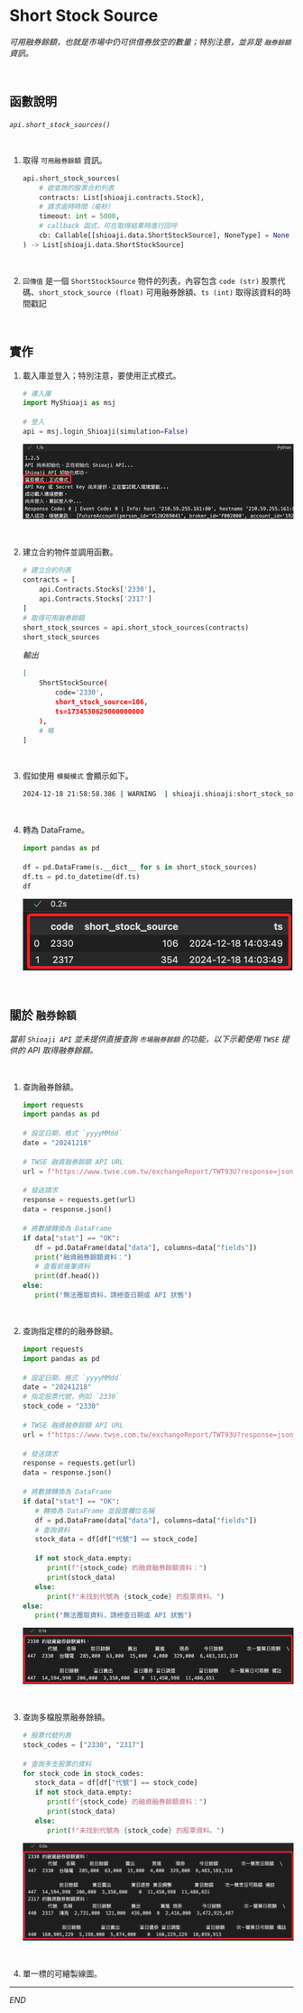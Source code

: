 # Short Stock Source

_可用融券餘額，也就是市場中仍可供借券放空的數量；特別注意，並非是 `融券餘額` 資訊。_

<br>

## 函數說明

_`api.short_stock_sources()`_

<br>

1. 取得 `可用融券餘額` 資訊。

   ```python
   api.short_stock_sources(
       # 欲查詢的股票合約列表
       contracts: List[shioaji.contracts.Stock],
       # 請求逾時時間（毫秒）
       timeout: int = 5000,
       # callback 函式，可在取得結果時進行回呼
       cb: Callable[[shioaji.data.ShortStockSource], NoneType] = None
   ) -> List[shioaji.data.ShortStockSource]
   ```

<br>

2. `回傳值` 是一個 `ShortStockSource` 物件的列表，內容包含 `code (str)` 股票代碼、`short_stock_source (float)` 可用融券餘額、`ts (int)` 取得該資料的時間戳記

<br>

## 實作

1. 載入庫並登入；特別注意，要使用正式模式。

   ```python
   # 導入庫
   import MyShioaji as msj

   # 登入
   api = msj.login_Shioaji(simulation=False)
   ```

   ![](images/img_90.png)

<br>

2. 建立合約物件並調用函數。

   ```python
   # 建立合約列表
   contracts = [
       api.Contracts.Stocks['2330'],
       api.Contracts.Stocks['2317']
   ]
   # 取得可用融券餘額
   short_stock_sources = api.short_stock_sources(contracts)
   short_stock_sources
   ```

   _輸出_

   ```bash
   [
       ShortStockSource(
           code='2330', 
           short_stock_source=106, 
           ts=1734530629000000000
       ),
       # 略
   ]
   ```

<br>

3. 假如使用 `模擬模式` 會顯示如下。

   ```bash
   2024-12-18 21:58:58.386 | WARNING  | shioaji.shioaji:short_stock_sources:955 - Simulation not support short_stock_sources yet
   ```

<br>

4. 轉為 DataFrame。

   ```python
   import pandas as pd

   df = pd.DataFrame(s.__dict__ for s in short_stock_sources)
   df.ts = pd.to_datetime(df.ts)
   df
   ```

   ![](images/img_91.png)

<br>

## 關於 `融券餘額`

_當前 `Shioaji API` 並未提供直接查詢 `市場融券餘額` 的功能，以下示範使用 `TWSE` 提供的 API 取得融券餘額。_

<br>

1. 查詢融券餘額。

   ```python
   import requests
   import pandas as pd

   # 設定日期，格式 `yyyyMMdd`
   date = "20241218"

   # TWSE 融資融券餘額 API URL
   url = f"https://www.twse.com.tw/exchangeReport/TWT93U?response=json&date={date}&selectType=ALL"

   # 發送請求
   response = requests.get(url)
   data = response.json()

   # 將數據轉換為 DataFrame
   if data["stat"] == "OK":
      df = pd.DataFrame(data["data"], columns=data["fields"])
      print("融資融券餘額資料：")
      # 查看前幾筆資料
      print(df.head())
   else:
      print("無法獲取資料，請檢查日期或 API 狀態")
   ```

<br>

2. 查詢指定標的的融券餘額。

   ```python
   import requests
   import pandas as pd

   # 設定日期，格式 `yyyyMMdd`
   date = "20241218"
   # 指定股票代號，例如 `2330`
   stock_code = "2330"

   # TWSE 融資融券餘額 API URL
   url = f"https://www.twse.com.tw/exchangeReport/TWT93U?response=json&date={date}&selectType=ALL"

   # 發送請求
   response = requests.get(url)
   data = response.json()

   # 將數據轉換為 DataFrame
   if data["stat"] == "OK":
      # 轉換為 DataFrame 並設置欄位名稱
      df = pd.DataFrame(data["data"], columns=data["fields"])
      # 查詢資料
      stock_data = df[df["代號"] == stock_code]

      if not stock_data.empty:
         print(f"{stock_code} 的融資融券餘額資料：")
         print(stock_data)
      else:
         print(f"未找到代號為 {stock_code} 的股票資料。")
   else:
      print("無法獲取資料，請檢查日期或 API 狀態")
   ```

   ![](images/img_109.png)

<br>

3. 查詢多檔股票融券餘額。

   ```python
   # 股票代號列表
   stock_codes = ["2330", "2317"]

   # 查詢多支股票的資料
   for stock_code in stock_codes:
      stock_data = df[df["代號"] == stock_code]
      if not stock_data.empty:
         print(f"{stock_code} 的融資融券餘額資料：")
         print(stock_data)
      else:
         print(f"未找到代號為 {stock_code} 的股票資料。")
   ```

   ![](images/img_110.png)

<br>

4. 單一標的可繪製線圖。

___

_END_
